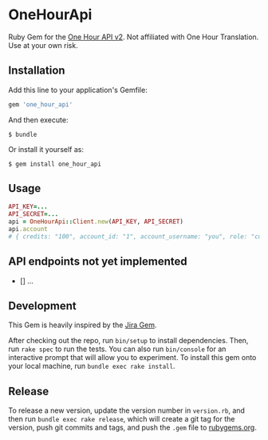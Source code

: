 # OneHourApi

Ruby Gem for the [One Hour API v2](https://www.onehourtranslation.com/translation/api-documentation-v2/general-instructions). Not affiliated with One Hour Translation. Use at your own risk.

## Installation

Add this line to your application's Gemfile:

```ruby
gem 'one_hour_api'
```

And then execute:

    $ bundle

Or install it yourself as:

    $ gem install one_hour_api

## Usage

```rb
API_KEY=...
API_SECRET=...
api = OneHourApi::Client.new(API_KEY, API_SECRET)
api.account
# { credits: "100", account_id: "1", account_username: "you", role: "customer", uuid: "85284b85-8e04-42d1-86d0-934ff62193be" }
```

## API endpoints not yet implemented

- [] ...

## Development

This Gem is heavily inspired by the [Jira Gem](https://github.com/sumoheavy/jira-ruby/).

After checking out the repo, run `bin/setup` to install dependencies. Then, run `rake spec` to run the tests. You can also run `bin/console` for an interactive prompt that will allow you to experiment. To install this gem onto your local machine, run `bundle exec rake install`.

## Release

 To release a new version, update the version number in `version.rb`, and then run `bundle exec rake release`, which will create a git tag for the version, push git commits and tags, and push the `.gem` file to [rubygems.org](https://rubygems.org).
